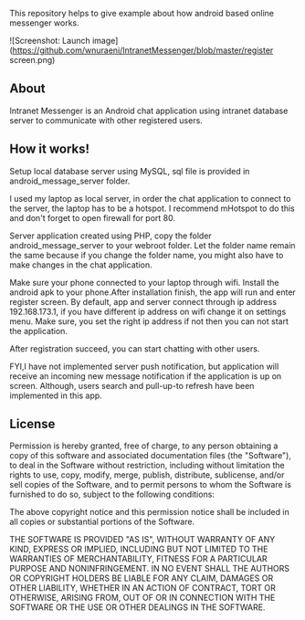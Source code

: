 This repository helps to give example about how android based online messenger works.


![Screenshot: Launch image](https://github.com/wnuraeni/IntranetMessenger/blob/master/register screen.png)

About
-----

Intranet Messenger is an Android chat application using intranet database server  to communicate with other registered users.

How it works!
-----

Setup local database server using MySQL, sql file is provided in android_message_server folder.

I used my laptop as local server, in order the chat application to connect to the server, the laptop has to be a hotspot. I recommend mHotspot to do this and don't forget to open firewall for port 80.

Server application created using PHP, copy the folder android_message_server to your webroot folder. Let the folder name remain the same because if you change the folder name, you might also have to make changes in the chat application.

Make sure your phone connected to your laptop through wifi. Install the android apk to your phone.After installation finish, the app will run and enter register screen. By default, app and server connect through ip address 192.168.173.1, if you have different ip address on wifi change it on settings menu. Make sure, you set the right ip address if not then you can not start the application.

After registration succeed, you can start chatting with other users.

FYI,I have not implemented server push notification, but application will receive an incoming new message notification if the application is up on screen. Although, users search and pull-up-to refresh have been implemented in this app.


License
-------

Permission is hereby granted, free of charge, to any person obtaining a copy of this software and associated documentation files (the "Software"), to deal in the Software without restriction, including without limitation the rights to use, copy, modify, merge, publish, distribute, sublicense, and/or sell copies of the Software, and to permit persons to whom the Software is furnished to do so, subject to the following conditions:

The above copyright notice and this permission notice shall be included in all copies or substantial portions of the Software.

THE SOFTWARE IS PROVIDED "AS IS", WITHOUT WARRANTY OF ANY KIND, EXPRESS OR IMPLIED, INCLUDING BUT NOT LIMITED TO THE WARRANTIES OF MERCHANTABILITY, FITNESS FOR A PARTICULAR PURPOSE AND NONINFRINGEMENT. IN NO EVENT SHALL THE AUTHORS OR COPYRIGHT HOLDERS BE LIABLE FOR ANY CLAIM, DAMAGES OR OTHER LIABILITY, WHETHER IN AN ACTION OF CONTRACT, TORT OR OTHERWISE, ARISING FROM, OUT OF OR IN CONNECTION WITH THE SOFTWARE OR THE USE OR OTHER DEALINGS IN THE SOFTWARE.
